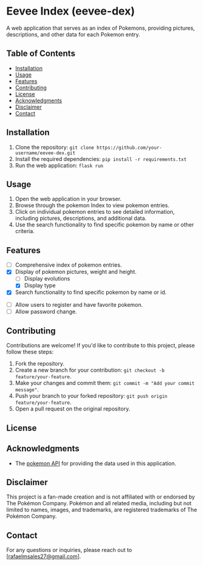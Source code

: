 # Eevee Index (eevee-dex)

A web application that serves as an index of Pokemons, providing pictures, descriptions, and other data for each Pokemon entry.

## Table of Contents

- [Installation](#installation)
- [Usage](#usage)
- [Features](#features)
- [Contributing](#contributing)
- [License](#license)
- [Acknowledgments](#acknowledgments)
- [Disclaimer](#disclaimer)
- [Contact](#contact)

## Installation

1. Clone the repository:    `git clone https://github.com/your-username/eevee-dex.git`
2. Install the required dependencies:    `pip install -r requirements.txt`
3. Run the web application: `flask run`

## Usage

1. Open the web application in your browser.
2. Browse through the pokemon Index to view pokemon entries.
3. Click on individual pokemon entries to see detailed information, including pictures, descriptions, and additional data.
4. Use the search functionality to find specific pokemon by name or other criteria.

## Features

- [ ] Comprehensive index of pokemon entries.
- [x] Display of pokemon pictures, weight and height.
  - [ ] Display evolutions
  - [x] Display type
- [x] Search functionality to find specific pokemon by name or id.
<!--  - [ ] Search by type -->
<!--  - [ ] Search by habitat -->
- [ ] Allow users to register and have favorite pokemon.
- [ ] Allow password change.
<!-- - [ ] Have pokemon news section linked to pokemon official news -->

## Contributing

Contributions are welcome! If you'd like to contribute to this project, please follow these steps:

1. Fork the repository.
2. Create a new branch for your contribution: `git checkout -b feature/your-feature`.
3. Make your changes and commit them: `git commit -m "Add your commit message"`.
4. Push your branch to your forked repository: `git push origin feature/your-feature`.
5. Open a pull request on the original repository.

<!-- Please ensure that your contributions adhere to the [code of conduct](CODE_OF_CONDUCT.md). -->

## License

<!-- This project is licensed under the [MIT License](LICENSE.md). -->

## Acknowledgments

- The [pokemon API](https://pokeapi.co/) for providing the data used in this application.

## Disclaimer

This project is a fan-made creation and is not affiliated with or endorsed by The Pokémon Company. Pokémon and all related media, including but not limited to names, images, and trademarks, are registered trademarks of The Pokémon Company.

## Contact

For any questions or inquiries, please reach out to [rafaelmsales27@gmail.com].
